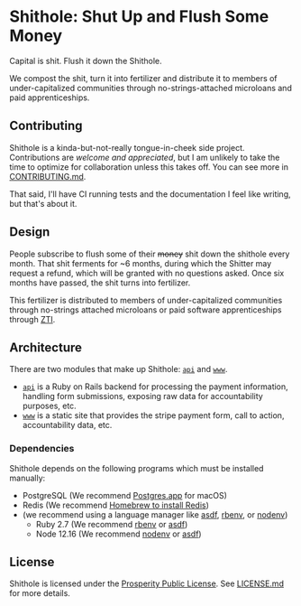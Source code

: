 # Shithole: Shut Up and Flush Some Money

Capital is shit. Flush it down the Shithole.

We compost the shit, turn it into fertilizer and distribute it to members of under-capitalized communities through
no-strings-attached microloans and paid apprenticeships.

## Contributing

Shithole is a kinda-but-not-really tongue-in-cheek side project. Contributions
are _welcome and appreciated_, but I am unlikely to take the time to optimize for
collaboration unless this takes off. You can see more in
[CONTRIBUTING.md][contributing].

That said, I'll have CI running tests and the documentation I feel like writing,
but that's about it.

## Design

People subscribe to flush some of their ~~money~~ shit down the shithole every
month. That shit ferments for ~6 months, during which the Shitter may request a
refund, which will be granted with no questions asked. Once six months have
passed, the shit turns into fertilizer.

This fertilizer is distributed to members of under-capitalized communities
through no-strings attached microloans or paid software apprenticeships through
[ZTI][zti-twitter].

[zti-twitter]: https://twitter.com/ZincTechnology

## Architecture

There are two modules that make up Shithole: [`api`][api] and [`www`][www].

- [`api`][api] is a Ruby on Rails backend for processing the payment
  information, handling form submissions, exposing raw data for accountability
  purposes, etc.
- [`www`][www] is a static site that provides the stripe payment form, call to
  action, accountability data, etc.

[api]: ./api/
[www]: ./www/

### Dependencies

Shithole depends on the following programs which must be installed manually:

- PostgreSQL (We recommend [Postgres.app][postgres-app] for macOS)
- Redis (We recommend [Homebrew to install Redis][homebrew-redis])
- (we recommend using a language manager like [asdf][asdf], [rbenv][rbenv], or
  [nodenv][nodenv])
  - Ruby 2.7 (We recommend [rbenv][rbenv] or [asdf][asdf])
  - Node 12.16 (We recommend [nodenv][nodenv] or [asdf][asdf])

[postgres-app]: https://postgresapp.com/
[homebrew-redis]: https://formulae.brew.sh/formula/redis
[rbenv]: https://github.com/rbenv/rbenv
[nodenv]: https://github.com/nodenv/nodenv
[asdf]: https://asdf-vm.com/#/

## License

Shithole is licensed under the [Prosperity Public License][prosperity-license].
See [LICENSE.md][license] for more details.

[contributing]: ./CONTRIBUTING.md
[license]: ./LICENSE.md
[prosperity-license]: https://prosperitylicense.com/
